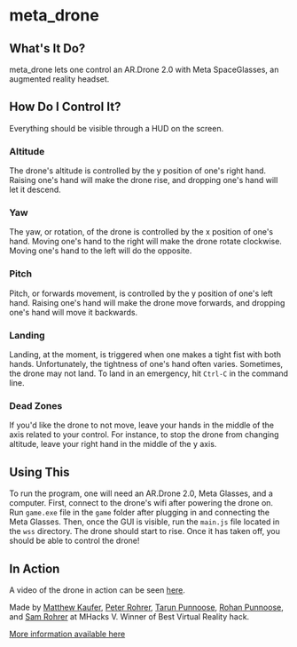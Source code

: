 # meta_drone

## What's It Do?

meta_drone lets one control an AR.Drone 2.0 with Meta SpaceGlasses, an augmented reality headset.

## How Do I Control It?

Everything should be visible through a HUD on the screen.

### Altitude

The drone's altitude is controlled by the y position of one's right hand. Raising one's hand will make the drone rise, and dropping one's hand will let it descend. 

### Yaw

The yaw, or rotation, of the drone is controlled by the x position of one's hand. Moving one's hand to the right will make the drone rotate clockwise. Moving one's hand to the left will do the opposite.

### Pitch

Pitch, or forwards movement, is controlled by the y position of one's left hand. Raising one's hand will make the drone move forwards, and dropping one's hand will move it backwards.

### Landing

Landing, at the moment, is triggered when one makes a tight fist with both hands. Unfortunately, the tightness of one's hand often varies. Sometimes, the drone may not land. To land in an emergency, hit `Ctrl-C` in the command line.

### Dead Zones

If you'd like the drone to not move, leave your hands in the middle of the axis related to your control. For instance, to stop the drone from changing altitude, leave your right hand in the middle of the y axis. 

## Using This

To run the program, one will need an AR.Drone 2.0, Meta Glasses, and a computer. First, connect to the drone's wifi after powering the drone on. Run `game.exe` file in the `game` folder after plugging in and connecting the Meta Glasses. Then, once the GUI is visible, run the `main.js` file located in the `wss` directory. The drone should start to rise. Once it has taken off, you should be able to control the drone!

## In Action

A video of the drone in action can be seen [here](https://www.youtube.com/watch?v=8wBbOGdQtEM).

Made by [Matthew Kaufer](http://github.com/mjkaufer), [Peter Rohrer](http://github.com/peterjrohrer), [Tarun Punnoose](http://github.com/tpunnoose), [Rohan Punnoose](http://github.com/rpunnoose), and [Sam Rohrer](http://github.com/srohrer32) at MHacks V. Winner of Best Virtual Reality hack.



[More information available here](http://www.srohrer.me/meta_drone)
